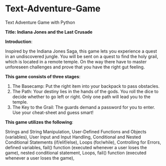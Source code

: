 # Text-Adventure-Game
Text Adventure Game with Python

**Title: Indiana Jones and the Last Crusade**

**Introduction**:

Inspired by the Indiana Jones Saga, this game lets you experience a quest in an undiscovered jungle.
You will be sent on a quest to find the holy grail, which is located in a  remote temple.
On the way there have to master unforeseen challenges and prove that you have the right gut feeling.


**This game consists of three stages**:
1) The Basecamp: Put the right item into your backpack to pass obstacles.
2) The Path: Your destiny lies in the hands of the gods. You roll the dice to decide whether to go left or right. Only one path will lead you to the temple.
3) The Key to the Grail: The guards demand a password for you to enter. Use your cheat-sheet and guess smart!


**This game utilizes the following**:

Strings and String Manipulation,
User-Defined Functions and Objects (variables),
User Input and Input Handling,
Conditional and Nested Conditional Statements (if/elif/else),
Loops (for/while),
Controlling for Errors,
defined variables,
fail() function (executed whenever a user loses the game),
nested conditional statement,
Loops,
fail() function (executed whenever a user loses the game),
 

